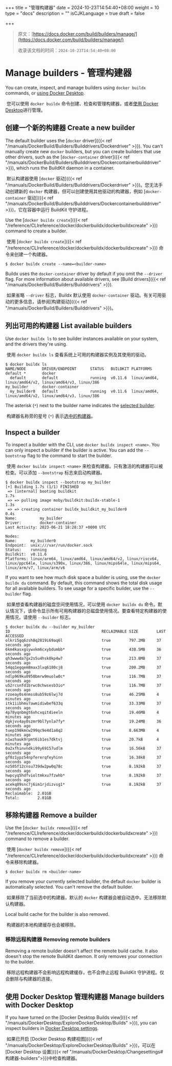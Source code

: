 +++
title = "管理构建器"
date = 2024-10-23T14:54:40+08:00
weight = 10
type = "docs"
description = ""
isCJKLanguage = true
draft = false

+++

> 原文：[https://docs.docker.com/build/builders/manage/](https://docs.docker.com/build/builders/manage/)
>
> 收录该文档的时间：`2024-10-23T14:54:40+08:00`

# Manage builders - 管理构建器

You can create, inspect, and manage builders using `docker buildx` commands, or [using Docker Desktop](https://docs.docker.com/build/builders/manage/#manage-builders-with-docker-desktop).

​	您可以使用 `docker buildx` 命令创建、检查和管理构建器，或者[使用 Docker Desktop](https://docs.docker.com/build/builders/manage/#manage-builders-with-docker-desktop)进行管理。

## 创建一个新的构建器 Create a new builder

The default builder uses the [`docker` driver]({{< ref "/manuals/DockerBuild/Builders/Builddrivers/Dockerdriver" >}}). You can't manually create new `docker` builders, but you can create builders that use other drivers, such as the [`docker-container` driver]({{< ref "/manuals/DockerBuild/Builders/Builddrivers/Dockercontainerbuilddriver" >}}), which runs the BuildKit daemon in a container.

​	默认构建器使用 [`docker` 驱动]({{< ref "/manuals/DockerBuild/Builders/Builddrivers/Dockerdriver" >}})。您无法手动创建新的 `docker` 构建器，但可以创建使用其他驱动的构建器，例如 [`docker-container` 驱动]({{< ref "/manuals/DockerBuild/Builders/Builddrivers/Dockercontainerbuilddriver" >}})，它在容器中运行 BuildKit 守护进程。

Use the [`docker buildx create`]({{< ref "/reference/CLIreference/docker/dockerbuildx/dockerbuildxcreate" >}}) command to create a builder.

​	使用 [`docker buildx create`]({{< ref "/reference/CLIreference/docker/dockerbuildx/dockerbuildxcreate" >}}) 命令来创建一个构建器。

```console
$ docker buildx create --name=<builder-name>
```

Buildx uses the `docker-container` driver by default if you omit the `--driver` flag. For more information about available drivers, see [Build drivers]({{< ref "/manuals/DockerBuild/Builders/Builddrivers" >}}).

​	如果省略 `--driver` 标志，Buildx 默认使用 `docker-container` 驱动。有关可用驱动的更多信息，请参阅[构建驱动]({{< ref "/manuals/DockerBuild/Builders/Builddrivers" >}})。

## 列出可用的构建器 List available builders

Use `docker buildx ls` to see builder instances available on your system, and the drivers they're using.

​	使用 `docker buildx ls` 查看系统上可用的构建器实例及其使用的驱动。



```console
$ docker buildx ls
NAME/NODE       DRIVER/ENDPOINT      STATUS   BUILDKIT PLATFORMS
default *       docker
  default       default              running  v0.11.6  linux/amd64, linux/amd64/v2, linux/amd64/v3, linux/386
my_builder      docker-container
  my_builder0   default              running  v0.11.6  linux/amd64, linux/amd64/v2, linux/amd64/v3, linux/386
```

The asterisk (`*`) next to the builder name indicates the [selected builder](https://docs.docker.com/build/builders/#selected-builder).

​	构建器名称旁的星号 (`*`) 表示[选中的构建器](https://docs.docker.com/build/builders/#selected-builder)。

## Inspect a builder

To inspect a builder with the CLI, use `docker buildx inspect <name>`. You can only inspect a builder if the builder is active. You can add the `--bootstrap` flag to the command to start the builder.

​	使用 `docker buildx inspect <name>` 来检查构建器。只有激活的构建器可以被检查。可以添加 `--bootstrap` 标志来启动构建器。



```console
$ docker buildx inspect --bootstrap my_builder
[+] Building 1.7s (1/1) FINISHED                                                                  
 => [internal] booting buildkit                                                              1.7s
 => => pulling image moby/buildkit:buildx-stable-1                                           1.3s
 => => creating container buildx_buildkit_my_builder0                                        0.4s
Name:          my_builder
Driver:        docker-container
Last Activity: 2023-06-21 18:28:37 +0000 UTC

Nodes:
Name:      my_builder0
Endpoint:  unix:///var/run/docker.sock
Status:    running
Buildkit:  v0.11.6
Platforms: linux/arm64, linux/amd64, linux/amd64/v2, linux/riscv64, linux/ppc64le, linux/s390x, linux/386, linux/mips64le, linux/mips64, linux/arm/v7, linux/arm/v6
```

If you want to see how much disk space a builder is using, use the `docker buildx du` command. By default, this command shows the total disk usage for all available builders. To see usage for a specific builder, use the `--builder` flag.

​	如果想查看构建器的磁盘空间使用情况，可以使用 `docker buildx du` 命令。默认情况下，该命令显示所有可用构建器的总磁盘使用情况。要查看特定构建器的使用情况，请使用 `--builder` 标志。



```console
$ docker buildx du --builder my_builder
ID                                        RECLAIMABLE SIZE        LAST ACCESSED
olkri5gq6zsh8q2819i69aq6l                 true        797.2MB     37 seconds ago
6km4kasxgsywxkm6cxybdumbb*                true        438.5MB     36 seconds ago
qh3wwwda7gx2s5u4hsk0kp4w7                 true        213.8MB     37 seconds ago
54qq1egqem8max3lxq6180cj8                 true        200.2MB     37 seconds ago
ndlp969ku0950bmrw9muolw0c*                true        116.7MB     37 seconds ago
u52rcsnfd1brwc0chwsesb3io*                true        116.7MB     37 seconds ago
rzoeay0s4nmss8ub59z6lwj7d                 true        46.25MB     4 minutes ago
itk1iibhmv7awmidiwbef633q                 true        33.33MB     37 seconds ago
4p78yqnbmgt6xhcxqitdieeln                 true        19.46MB     4 minutes ago
dgkjvv4ay0szmr9bl7ynla7fy*                true        19.24MB     36 seconds ago
tuep198kmcw299qc9e4d1a8q2                 true        8.663MB     4 minutes ago
n1wzhauk9rpmt6ib1es7dktvj                 true        20.7kB      4 minutes ago
0a2xfhinvndki99y69157udlm                 true        16.56kB     37 seconds ago
gf0z1ypz54npfererqfeyhinn                 true        16.38kB     37 seconds ago
nz505f12cnsu739dw2pw0q78c                 true        8.192kB     37 seconds ago
hwpcyq5hdfvioltmkxu7fzwhb*                true        8.192kB     37 seconds ago
acekq89snc7j6im1rjdizvsg1*                true        8.192kB     37 seconds ago
Reclaimable:  2.01GB
Total:        2.01GB
```

## 移除构建器 Remove a builder

Use the [`docker buildx remove`]({{< ref "/reference/CLIreference/docker/dockerbuildx/dockerbuildxcreate" >}}) command to remove a builder.

​	使用 [`docker buildx remove`]({{< ref "/reference/CLIreference/docker/dockerbuildx/dockerbuildxcreate" >}}) 命令来移除构建器。



```console
$ docker buildx rm <builder-name>
```

If you remove your currently selected builder, the default `docker` builder is automatically selected. You can't remove the default builder.

​	如果移除了当前选中的构建器，默认的 `docker` 构建器会被自动选中。无法移除默认构建器。

Local build cache for the builder is also removed.

​	构建器的本地构建缓存也会被移除。

### 移除远程构建器 Removing remote builders

Removing a remote builder doesn't affect the remote build cache. It also doesn't stop the remote BuildKit daemon. It only removes your connection to the builder.

​	移除远程构建器不会影响远程构建缓存，也不会停止远程 BuildKit 守护进程。仅会删除与构建器的连接。

## 使用 Docker Desktop 管理构建器 Manage builders with Docker Desktop

If you have turned on the [Docker Desktop Builds view]({{< ref "/manuals/DockerDesktop/ExploreDockerDesktop/Builds" >}}), you can inspect builders in [Docker Desktop settings](https://docs.docker.com/desktop/settings/#builders).

​	如果已开启 [Docker Desktop 构建视图]({{< ref "/manuals/DockerDesktop/ExploreDockerDesktop/Builds" >}})，可以在 [Docker Desktop 设置]({{< ref "/manuals/DockerDesktop/Changesettings#构建器-builders">}})中检查构建器。
